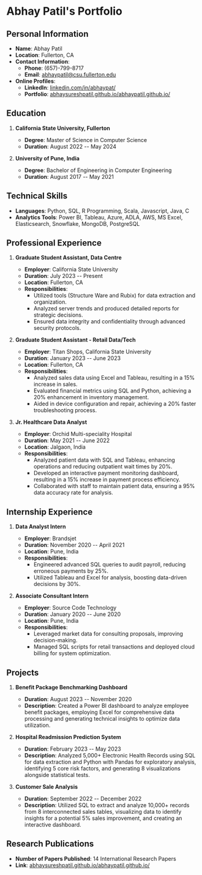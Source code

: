 # Abhay Patil's Portfolio

## Personal Information
- **Name**: Abhay Patil
- **Location**: Fullerton, CA
- **Contact Information**:
  - **Phone**: (657)-799-8717
  - **Email**: abhaypatil@csu.fullerton.edu
- **Online Profiles**:
  - **LinkedIn**: [linkedin.com/in/abhaypat/](https://linkedin.com/in/abhaypat/)
  - **Portfolio**: [abhaysureshpatil.github.io/abhaypatil.github.io/](https://abhaysureshpatil.github.io/abhaypatil.github.io/)

## Education
1. **California State University, Fullerton**
   - **Degree**: Master of Science in Computer Science
   - **Duration**: August 2022 -- May 2024

2. **University of Pune, India**
   - **Degree**: Bachelor of Engineering in Computer Engineering
   - **Duration**: August 2017 -- May 2021

## Technical Skills
- **Languages**: Python, SQL, R Programming, Scala, Javascript, Java, C
- **Analytics Tools**: Power BI, Tableau, Azure, ADLA, AWS, MS Excel, Elasticsearch, Snowflake, MongoDB, PostgreSQL

## Professional Experience
1. **Graduate Student Assistant, Data Centre**
   - **Employer**: California State University
   - **Duration**: July 2023 -- Present
   - **Location**: Fullerton, CA
   - **Responsibilities**:
     - Utilized tools (Structure Ware and Rubix) for data extraction and organization.
     - Analyzed server trends and produced detailed reports for strategic decisions.
     - Ensured data integrity and confidentiality through advanced security protocols.

2. **Graduate Student Assistant - Retail Data/Tech**
   - **Employer**: Titan Shops, California State University
   - **Duration**: January 2023 -- June 2023
   - **Location**: Fullerton, CA
   - **Responsibilities**:
     - Analyzed sales data using Excel and Tableau, resulting in a 15% increase in sales.
     - Evaluated financial metrics using SQL and Python, achieving a 20% enhancement in inventory management.
     - Aided in device configuration and repair, achieving a 20% faster troubleshooting process.

3. **Jr. Healthcare Data Analyst**
   - **Employer**: Orchid Multi-speciality Hospital
   - **Duration**: May 2021 -- June 2022
   - **Location**: Jalgaon, India
   - **Responsibilities**:
     - Analyzed patient data with SQL and Tableau, enhancing operations and reducing outpatient wait times by 20%.
     - Developed an interactive payment monitoring dashboard, resulting in a 15% increase in payment process efficiency.
     - Collaborated with staff to maintain patient data, ensuring a 95% data accuracy rate for analysis.

## Internship Experience
1. **Data Analyst Intern**
   - **Employer**: Brandsjet
   - **Duration**: November 2020 -- April 2021
   - **Location**: Pune, India
   - **Responsibilities**: 
     - Engineered advanced SQL queries to audit payroll, reducing erroneous payments by 25%.
     - Utilized Tableau and Excel for analysis, boosting data-driven decisions by 30%.

2. **Associate Consultant Intern**
   - **Employer**: Source Code Technology
   - **Duration**: January 2020 -- June 2020
   - **Location**: Pune, India
   - **Responsibilities**:
     - Leveraged market data for consulting proposals, improving decision-making.
     - Managed SQL scripts for retail transactions and deployed cloud billing for system optimization.

## Projects
1. **Benefit Package Benchmarking Dashboard**
   - **Duration**: August 2023 -- November 2020
   - **Description**: Created a Power BI dashboard to analyze employee benefit packages, employing Excel for comprehensive data processing and generating technical insights to optimize data utilization.

2. **Hospital Readmission Prediction System**
   - **Duration**: February 2023 -- May 2023
   - **Description**: Analyzed 5,000+ Electronic Health Records using SQL for data extraction and Python with Pandas for exploratory analysis, identifying 5 core risk factors, and generating 8 visualizations alongside statistical tests.

3. **Customer Sale Analysis**
   - **Duration**: September 2022 -- December 2022
   - **Description**: Utilized SQL to extract and analyze 10,000+ records from 8 interconnected sales tables, visualizing data to identify insights for a potential 5% sales improvement, and creating an interactive dashboard.

## Research Publications
- **Number of Papers Published**: 14 International Research Papers
- **Link**: [abhaysureshpatil.github.io/abhaypatil.github.io/](https://abhaysureshpatil.github.io/abhaypatil.github.io/)

